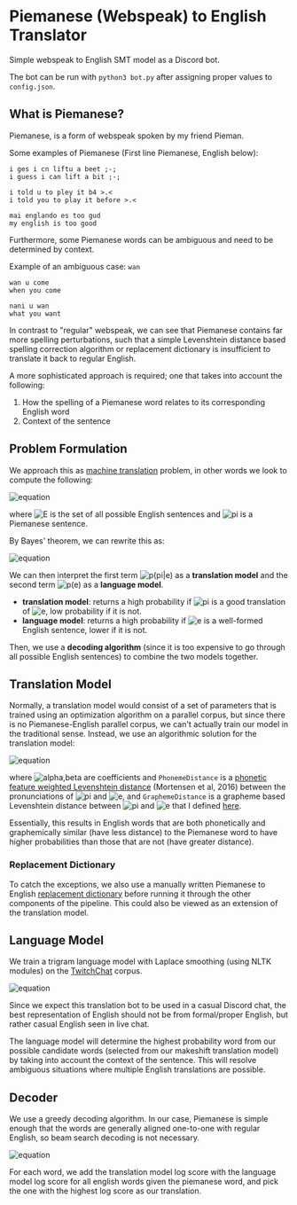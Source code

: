 # Piemanese (Webspeak) to English Translator
Simple webspeak to English SMT model as a Discord bot.

The bot can be run with `python3 bot.py` after assigning proper values to `config.json`.

## What is Piemanese?
Piemanese, is a form of webspeak spoken by my friend Pieman.

Some examples of Piemanese (First line Piemanese, English below):
```
i ges i cn liftu a beet ;-;
i guess i can lift a bit ;-;

i told u to pley it b4 >.<
i told you to play it before >.<

mai englando es too gud
my english is too good
```

Furthermore, some Piemanese words can be ambiguous and need to be determined by context.

Example of an ambiguous case: `wan`
```
wan u come
when you come

nani u wan
what you want
```

In contrast to "regular" webspeak, we can see that Piemanese contains far more spelling perturbations, such that a simple Levenshtein distance based spelling correction algorithm or replacement dictionary is insufficient to translate it back to regular English.

A more sophisticated approach is required; one that takes into account the following:
1. How the spelling of a Piemanese word relates to its corresponding English word
2. Context of the sentence

## Problem Formulation
We approach this as [machine translation](https://stanford.edu/~cpiech/cs221/apps/machineTranslation.html) problem, in other words we look to compute the following:

![equation](https://latex.codecogs.com/png.image?\dpi{110}&space;\arg\max_{e\in&space;E}{p(e|\pi)})

where ![E](https://latex.codecogs.com/png.image?\dpi{110}&space;E) is the set of all possible English sentences and ![pi](https://latex.codecogs.com/png.image?\dpi{110}&space;\pi) is a Piemanese sentence.

By Bayes' theorem, we can rewrite this as:

![equation](https://latex.codecogs.com/png.image?\dpi{110}&space;\arg\max_{e\in&space;E}{p(\pi|e)p(e)})

We can then interpret the first term ![p(pi|e)](https://latex.codecogs.com/png.image?\dpi{110}&space;p(\pi|e)) as a **translation model** and the second term ![p(e)](https://latex.codecogs.com/png.image?\dpi{110}&space;p(e)) as a **language model**.
- **translation model**: returns a high probability if ![pi](https://latex.codecogs.com/png.image?\dpi{110}&space;\pi) is a good translation of ![e](https://latex.codecogs.com/png.image?\dpi{110}&space;e), low probability if it is not.
- **language model**: returns a high probability if ![e](https://latex.codecogs.com/png.image?\dpi{110}&space;e) is a well-formed English sentence, lower if it is not.

Then, we use a **decoding algorithm** (since it is too expensive to go through all possible English sentences) to combine the two models together.

## Translation Model
Normally, a translation model would consist of a set of parameters that is trained using an optimization algorithm on a parallel corpus, but since there is no Piemanese-English parallel corpus, we can't actually train our model in the traditional sense. Instead, we use an algorithmic solution for the translation model:

![equation](https://latex.codecogs.com/png.image?\dpi{110}-\log&space;p(\pi|e)=\alpha\times\text{PhonemeDistance}(\pi,e)&plus;\beta\times\text{GraphemeDistance}(\pi,e))

where ![alpha,beta](https://latex.codecogs.com/png.image?\dpi{110}\alpha,\beta&space;) are coefficients and `PhonemeDistance` is a [phonetic feature weighted Levenshtein distance](https://github.com/dmort27/panphon#the-panphondistance-module) (Mortensen et al, 2016) between the pronunciations of ![pi](https://latex.codecogs.com/png.image?\dpi{110}&space;\pi) and ![e](https://latex.codecogs.com/png.image?\dpi{110}&space;e), and `GraphemeDistance` is a grapheme based Levenshtein distance between ![pi](https://latex.codecogs.com/png.image?\dpi{110}&space;\pi) and ![e](https://latex.codecogs.com/png.image?\dpi{110}&space;e) that I defined [here](https://github.com/jonnyli1125/piemanese-translator/blob/main/translator.py).

Essentially, this results in English words that are both phonetically and graphemically similar (have less distance) to the Piemanese word to have higher probabilities than those that are not (have greater distance).

### Replacement Dictionary
To catch the exceptions, we also use a manually written Piemanese to English [replacement dictionary](https://github.com/jonnyli1125/piemanese-translator/blob/main/replacements.csv) before running it through the other components of the pipeline. This could also be viewed as an extension of the translation model.

## Language Model
We train a trigram language model with Laplace smoothing (using NLTK modules) on the [TwitchChat](https://osf.io/39ev7/) corpus.

![equation](https://latex.codecogs.com/png.image?\dpi{110}p(e_i|e_{i-1}e_{i-2})=\frac{\text{count}(e_ie_{i-1}e_{i-2})&plus;1}{\sum_{e_k\in&space;E}{\text{count}(e_ke_{i-1}e_{i-2})&plus;1}})

Since we expect this translation bot to be used in a casual Discord chat, the best representation of English should not be from formal/proper English, but rather casual English seen in live chat.

The language model will determine the highest probability word from our possible candidate words (selected from our makeshift translation model) by taking into account the context of the sentence. This will resolve ambiguous situations where multiple English translations are possible.

## Decoder
We use a greedy decoding algorithm. In our case, Piemanese is simple enough that the words are generally aligned one-to-one with regular English, so beam search decoding is not necessary.

![equation](https://latex.codecogs.com/png.image?\dpi{110}\arg\max_{e\in&space;E}{p(\pi|e)p(e)=\log&space;p(\pi|e)&plus;\log&space;p(e)})

For each word, we add the translation model log score with the language model log score for all english words given the piemanese word, and pick the one with the highest log score as our translation.

